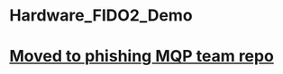 # Hardware_FIDO2_Demo
# [Moved to phishing MQP team repo](https://github.com/MFA-Phishing-MQP-WPI/Hardware-FIDO2-Implementation-Demo)

